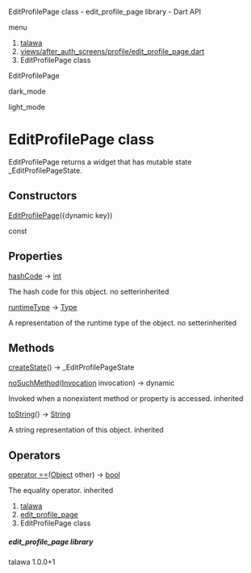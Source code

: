 




EditProfilePage class - edit\_profile\_page library - Dart API







menu

1. [talawa](../index.html)
2. [views/after\_auth\_screens/profile/edit\_profile\_page.dart](../file-___home_harshil_Desktop_open-source_palisadoes_talawa_lib_views_after_auth_screens_profile_edit_profile_page/)
3. EditProfilePage class

EditProfilePage


dark\_mode

light\_mode




# EditProfilePage class


EditProfilePage returns a widget that has mutable state \_EditProfilePageState.


## Constructors

[EditProfilePage](../file-___home_harshil_Desktop_open-source_palisadoes_talawa_lib_views_after_auth_screens_profile_edit_profile_page/EditProfilePage/EditProfilePage.html)({dynamic key})

const



## Properties

[hashCode](https://api.flutter.dev/flutter/dart-core/Object/hashCode.html)
→ [int](https://api.flutter.dev/flutter/dart-core/int-class.html)

The hash code for this object.
no setterinherited

[runtimeType](https://api.flutter.dev/flutter/dart-core/Object/runtimeType.html)
→ [Type](https://api.flutter.dev/flutter/dart-core/Type-class.html)

A representation of the runtime type of the object.
no setterinherited



## Methods

[createState](../file-___home_harshil_Desktop_open-source_palisadoes_talawa_lib_views_after_auth_screens_profile_edit_profile_page/EditProfilePage/createState.html)()
→ \_EditProfilePageState



[noSuchMethod](https://api.flutter.dev/flutter/dart-core/Object/noSuchMethod.html)([Invocation](https://api.flutter.dev/flutter/dart-core/Invocation-class.html) invocation)
→ dynamic


Invoked when a nonexistent method or property is accessed.
inherited

[toString](https://api.flutter.dev/flutter/dart-core/Object/toString.html)()
→ [String](https://api.flutter.dev/flutter/dart-core/String-class.html)


A string representation of this object.
inherited



## Operators

[operator ==](https://api.flutter.dev/flutter/dart-core/Object/operator_equals.html)([Object](https://api.flutter.dev/flutter/dart-core/Object-class.html) other)
→ [bool](https://api.flutter.dev/flutter/dart-core/bool-class.html)


The equality operator.
inherited



 


1. [talawa](../index.html)
2. [edit\_profile\_page](../file-___home_harshil_Desktop_open-source_palisadoes_talawa_lib_views_after_auth_screens_profile_edit_profile_page/)
3. EditProfilePage class

##### edit\_profile\_page library





talawa
1.0.0+1






